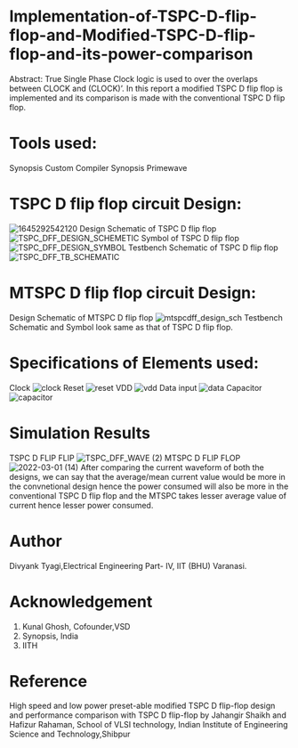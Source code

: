 # Implementation-of-TSPC-D-flip-flop-and-Modified-TSPC-D-flip-flop-and-its-power-comparison
 Abstract:
True Single Phase Clock logic is used to over the overlaps between CLOCK and (CLOCK)’. In this report a modified TSPC D flip flop is implemented and its comparison is made with the conventional TSPC D flip flop.
# Tools used:
Synopsis Custom Compiler
Synopsis Primewave
# TSPC D flip flop circuit Design:
![1645292542120](https://user-images.githubusercontent.com/87258547/156169386-4b946db8-ca38-4c8c-8f91-65bdc35ab5d4.jpg)
Design Schematic of TSPC D flip flop
![TSPC_DFF_DESIGN_SCHEMETIC](https://user-images.githubusercontent.com/87258547/156169483-883e1b66-83fe-42f7-8c46-3fd536903ce0.png)
Symbol of TSPC D flip flop
![TSPC_DFF_DESIGN_SYMBOL](https://user-images.githubusercontent.com/87258547/156169556-447774ad-cf1c-4823-a5d3-6236aa4037f9.png)
Testbench Schematic of TSPC D flip flop
![TSPC_DFF_TB_SCHEMATIC](https://user-images.githubusercontent.com/87258547/156169635-f99f299d-575a-4513-b550-e7b0ffbdc841.png)
# MTSPC D flip flop circuit Design:
Design Schematic of MTSPC D flip flop
![mtspcdff_design_sch](https://user-images.githubusercontent.com/87258547/156169967-645465e0-3470-45a2-9336-1537cfecd67c.png)
Testbench Schematic and Symbol look same as that of TSPC D flip flop.
# Specifications of Elements used:
Clock
![clock](https://user-images.githubusercontent.com/87258547/156170373-25b0d9f4-be4d-4a20-a403-b1e8bbbccb3d.png)
Reset
![reset](https://user-images.githubusercontent.com/87258547/156170419-7673426d-c811-47f5-8589-d1fc2ddf0dfa.png)
VDD
![vdd](https://user-images.githubusercontent.com/87258547/156170516-d9c1e1e9-88ee-4bc6-be2f-a2b9911d0f5b.png)
Data input
![data](https://user-images.githubusercontent.com/87258547/156170608-7488b4bb-3032-4d42-8db0-7f35e6dc153c.png)
Capacitor
![capacitor](https://user-images.githubusercontent.com/87258547/156170652-740f9e21-37f8-4229-bc7c-2ed21250cce5.png)
# Simulation Results
TSPC D FLIP FLIP
![TSPC_DFF_WAVE (2)](https://user-images.githubusercontent.com/87258547/156170749-d11b19f4-d6ee-4162-b440-6c2cde1e8253.png)
MTSPC D FLIP FLOP
![2022-03-01 (14)](https://user-images.githubusercontent.com/87258547/156170827-6eae09c0-395e-4e75-8a4a-a6dd41e8645f.png)
After comparing the current waveform of both the designs, we can say that the average/mean current value would be more in the convnetional design hence the power consumed will also be more in the conventional TSPC D flip flop and the MTSPC takes lesser average value of current hence lesser power consumed.
# Author
Divyank Tyagi,Electrical Engineering Part- IV, IIT (BHU) Varanasi.
# Acknowledgement
1. Kunal Ghosh, Cofounder,VSD
2. Synopsis, India
3. IITH
# Reference
High speed and low power preset-able modified TSPC D flip-flop design and performance comparison with TSPC D flip-flop by Jahangir Shaikh and Hafizur Rahaman, School of VLSI technology, Indian Institute of Engineering Science and Technology,Shibpur








